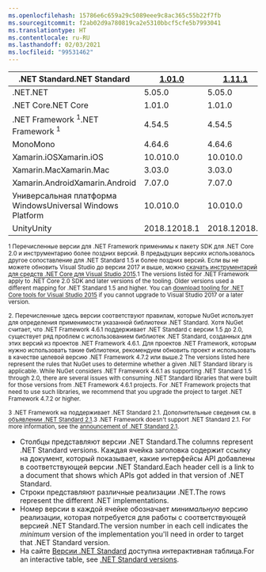 ```yaml
---
ms.openlocfilehash: 15786e6c659a29c5089eee9c8ac365c55b22f7fb
ms.sourcegitcommit: f2ab02d9a780819ca2e5310bbcf5cfe5b7993041
ms.translationtype: HT
ms.contentlocale: ru-RU
ms.lasthandoff: 02/03/2021
ms.locfileid: "99531462"
---
```

| <span data-ttu-id="04810-101">.NET Standard</span><span class="sxs-lookup"><span data-stu-id="04810-101">.NET Standard</span></span>              | <span data-ttu-id="04810-102">[1.0]</span><span class="sxs-lookup"><span data-stu-id="04810-102">[1.0]</span></span>  | <span data-ttu-id="04810-103">[1.1]</span><span class="sxs-lookup"><span data-stu-id="04810-103">[1.1]</span></span>  | <span data-ttu-id="04810-104">[1.2]</span><span class="sxs-lookup"><span data-stu-id="04810-104">[1.2]</span></span> | <span data-ttu-id="04810-105">[1.3]</span><span class="sxs-lookup"><span data-stu-id="04810-105">[1.3]</span></span> | <span data-ttu-id="04810-106">[1.4]</span><span class="sxs-lookup"><span data-stu-id="04810-106">[1.4]</span></span> | <span data-ttu-id="04810-107">[1.5]</span><span class="sxs-lookup"><span data-stu-id="04810-107">[1.5]</span></span>              | <span data-ttu-id="04810-108">[1.6]</span><span class="sxs-lookup"><span data-stu-id="04810-108">[1.6]</span></span>              | <span data-ttu-id="04810-109">[2.0]</span><span class="sxs-lookup"><span data-stu-id="04810-109">[2.0]</span></span>               | <span data-ttu-id="04810-110">[2.1]</span><span class="sxs-lookup"><span data-stu-id="04810-110">[2.1]</span></span> |
|----------------------------|--------|--------|-------|-------|-------|--------------------|--------------------|---------------------|---------------------
| <span data-ttu-id="04810-111">.NET</span><span class="sxs-lookup"><span data-stu-id="04810-111">.NET</span></span>                       | <span data-ttu-id="04810-112">5.0</span><span class="sxs-lookup"><span data-stu-id="04810-112">5.0</span></span>    | <span data-ttu-id="04810-113">5.0</span><span class="sxs-lookup"><span data-stu-id="04810-113">5.0</span></span>    | <span data-ttu-id="04810-114">5.0</span><span class="sxs-lookup"><span data-stu-id="04810-114">5.0</span></span>   | <span data-ttu-id="04810-115">5.0</span><span class="sxs-lookup"><span data-stu-id="04810-115">5.0</span></span>   | <span data-ttu-id="04810-116">5.0</span><span class="sxs-lookup"><span data-stu-id="04810-116">5.0</span></span>   | <span data-ttu-id="04810-117">5.0</span><span class="sxs-lookup"><span data-stu-id="04810-117">5.0</span></span>                | <span data-ttu-id="04810-118">5.0</span><span class="sxs-lookup"><span data-stu-id="04810-118">5.0</span></span>                | <span data-ttu-id="04810-119">5.0</span><span class="sxs-lookup"><span data-stu-id="04810-119">5.0</span></span>                 | <span data-ttu-id="04810-120">5.0</span><span class="sxs-lookup"><span data-stu-id="04810-120">5.0</span></span> |
| <span data-ttu-id="04810-121">.NET Core</span><span class="sxs-lookup"><span data-stu-id="04810-121">.NET Core</span></span>                  | <span data-ttu-id="04810-122">1.0</span><span class="sxs-lookup"><span data-stu-id="04810-122">1.0</span></span>    | <span data-ttu-id="04810-123">1.0</span><span class="sxs-lookup"><span data-stu-id="04810-123">1.0</span></span>    | <span data-ttu-id="04810-124">1.0</span><span class="sxs-lookup"><span data-stu-id="04810-124">1.0</span></span>   | <span data-ttu-id="04810-125">1.0</span><span class="sxs-lookup"><span data-stu-id="04810-125">1.0</span></span>   | <span data-ttu-id="04810-126">1.0</span><span class="sxs-lookup"><span data-stu-id="04810-126">1.0</span></span>   | <span data-ttu-id="04810-127">1.0</span><span class="sxs-lookup"><span data-stu-id="04810-127">1.0</span></span>                | <span data-ttu-id="04810-128">1.0</span><span class="sxs-lookup"><span data-stu-id="04810-128">1.0</span></span>                | <span data-ttu-id="04810-129">2.0</span><span class="sxs-lookup"><span data-stu-id="04810-129">2.0</span></span>                 | <span data-ttu-id="04810-130">3.0</span><span class="sxs-lookup"><span data-stu-id="04810-130">3.0</span></span> |
| <span data-ttu-id="04810-131">.NET Framework <sup>1</sup></span><span class="sxs-lookup"><span data-stu-id="04810-131">.NET Framework <sup>1</sup></span></span>| <span data-ttu-id="04810-132">4.5</span><span class="sxs-lookup"><span data-stu-id="04810-132">4.5</span></span>    | <span data-ttu-id="04810-133">4.5</span><span class="sxs-lookup"><span data-stu-id="04810-133">4.5</span></span>    | <span data-ttu-id="04810-134">4.5.1</span><span class="sxs-lookup"><span data-stu-id="04810-134">4.5.1</span></span> | <span data-ttu-id="04810-135">4.6</span><span class="sxs-lookup"><span data-stu-id="04810-135">4.6</span></span>   | <span data-ttu-id="04810-136">4.6.1</span><span class="sxs-lookup"><span data-stu-id="04810-136">4.6.1</span></span> | <span data-ttu-id="04810-137">4.6.1<sup>2</sup></span><span class="sxs-lookup"><span data-stu-id="04810-137">4.6.1 <sup>2</sup></span></span> | <span data-ttu-id="04810-138">4.6.1<sup>2</sup></span><span class="sxs-lookup"><span data-stu-id="04810-138">4.6.1 <sup>2</sup></span></span> | <span data-ttu-id="04810-139">4.6.1<sup>2</sup></span><span class="sxs-lookup"><span data-stu-id="04810-139">4.6.1 <sup>2</sup></span></span>  | <span data-ttu-id="04810-140">N/A<sup>3</sup></span><span class="sxs-lookup"><span data-stu-id="04810-140">N/A<sup>3</sup></span></span> |
| <span data-ttu-id="04810-141">Mono</span><span class="sxs-lookup"><span data-stu-id="04810-141">Mono</span></span>                       | <span data-ttu-id="04810-142">4.6</span><span class="sxs-lookup"><span data-stu-id="04810-142">4.6</span></span>    | <span data-ttu-id="04810-143">4.6</span><span class="sxs-lookup"><span data-stu-id="04810-143">4.6</span></span>    | <span data-ttu-id="04810-144">4.6</span><span class="sxs-lookup"><span data-stu-id="04810-144">4.6</span></span>   | <span data-ttu-id="04810-145">4.6</span><span class="sxs-lookup"><span data-stu-id="04810-145">4.6</span></span>   | <span data-ttu-id="04810-146">4.6</span><span class="sxs-lookup"><span data-stu-id="04810-146">4.6</span></span>   | <span data-ttu-id="04810-147">4.6</span><span class="sxs-lookup"><span data-stu-id="04810-147">4.6</span></span>                | <span data-ttu-id="04810-148">4.6</span><span class="sxs-lookup"><span data-stu-id="04810-148">4.6</span></span>                | <span data-ttu-id="04810-149">5,4</span><span class="sxs-lookup"><span data-stu-id="04810-149">5.4</span></span>                 | <span data-ttu-id="04810-150">6.4</span><span class="sxs-lookup"><span data-stu-id="04810-150">6.4</span></span> |
| <span data-ttu-id="04810-151">Xamarin.iOS</span><span class="sxs-lookup"><span data-stu-id="04810-151">Xamarin.iOS</span></span>                | <span data-ttu-id="04810-152">10.0</span><span class="sxs-lookup"><span data-stu-id="04810-152">10.0</span></span>   | <span data-ttu-id="04810-153">10.0</span><span class="sxs-lookup"><span data-stu-id="04810-153">10.0</span></span>   | <span data-ttu-id="04810-154">10.0</span><span class="sxs-lookup"><span data-stu-id="04810-154">10.0</span></span>  | <span data-ttu-id="04810-155">10.0</span><span class="sxs-lookup"><span data-stu-id="04810-155">10.0</span></span>  | <span data-ttu-id="04810-156">10.0</span><span class="sxs-lookup"><span data-stu-id="04810-156">10.0</span></span>  | <span data-ttu-id="04810-157">10.0</span><span class="sxs-lookup"><span data-stu-id="04810-157">10.0</span></span>               | <span data-ttu-id="04810-158">10.0</span><span class="sxs-lookup"><span data-stu-id="04810-158">10.0</span></span>               | <span data-ttu-id="04810-159">10.14</span><span class="sxs-lookup"><span data-stu-id="04810-159">10.14</span></span>               | <span data-ttu-id="04810-160">12.16</span><span class="sxs-lookup"><span data-stu-id="04810-160">12.16</span></span> |
| <span data-ttu-id="04810-161">Xamarin.Mac</span><span class="sxs-lookup"><span data-stu-id="04810-161">Xamarin.Mac</span></span>                | <span data-ttu-id="04810-162">3.0</span><span class="sxs-lookup"><span data-stu-id="04810-162">3.0</span></span>    | <span data-ttu-id="04810-163">3.0</span><span class="sxs-lookup"><span data-stu-id="04810-163">3.0</span></span>    | <span data-ttu-id="04810-164">3.0</span><span class="sxs-lookup"><span data-stu-id="04810-164">3.0</span></span>   | <span data-ttu-id="04810-165">3.0</span><span class="sxs-lookup"><span data-stu-id="04810-165">3.0</span></span>   | <span data-ttu-id="04810-166">3.0</span><span class="sxs-lookup"><span data-stu-id="04810-166">3.0</span></span>   | <span data-ttu-id="04810-167">3.0</span><span class="sxs-lookup"><span data-stu-id="04810-167">3.0</span></span>                | <span data-ttu-id="04810-168">3.0</span><span class="sxs-lookup"><span data-stu-id="04810-168">3.0</span></span>                | <span data-ttu-id="04810-169">3.8</span><span class="sxs-lookup"><span data-stu-id="04810-169">3.8</span></span>                 | <span data-ttu-id="04810-170">5.16</span><span class="sxs-lookup"><span data-stu-id="04810-170">5.16</span></span> |
| <span data-ttu-id="04810-171">Xamarin.Android</span><span class="sxs-lookup"><span data-stu-id="04810-171">Xamarin.Android</span></span>            | <span data-ttu-id="04810-172">7.0</span><span class="sxs-lookup"><span data-stu-id="04810-172">7.0</span></span>    | <span data-ttu-id="04810-173">7.0</span><span class="sxs-lookup"><span data-stu-id="04810-173">7.0</span></span>    | <span data-ttu-id="04810-174">7.0</span><span class="sxs-lookup"><span data-stu-id="04810-174">7.0</span></span>   | <span data-ttu-id="04810-175">7.0</span><span class="sxs-lookup"><span data-stu-id="04810-175">7.0</span></span>   | <span data-ttu-id="04810-176">7.0</span><span class="sxs-lookup"><span data-stu-id="04810-176">7.0</span></span>   | <span data-ttu-id="04810-177">7.0</span><span class="sxs-lookup"><span data-stu-id="04810-177">7.0</span></span>                | <span data-ttu-id="04810-178">7.0</span><span class="sxs-lookup"><span data-stu-id="04810-178">7.0</span></span>                | <span data-ttu-id="04810-179">8.0</span><span class="sxs-lookup"><span data-stu-id="04810-179">8.0</span></span>                 | <span data-ttu-id="04810-180">10.0</span><span class="sxs-lookup"><span data-stu-id="04810-180">10.0</span></span> |
| <span data-ttu-id="04810-181">Универсальная платформа Windows</span><span class="sxs-lookup"><span data-stu-id="04810-181">Universal Windows Platform</span></span> | <span data-ttu-id="04810-182">10.0</span><span class="sxs-lookup"><span data-stu-id="04810-182">10.0</span></span>   | <span data-ttu-id="04810-183">10.0</span><span class="sxs-lookup"><span data-stu-id="04810-183">10.0</span></span>   | <span data-ttu-id="04810-184">10.0</span><span class="sxs-lookup"><span data-stu-id="04810-184">10.0</span></span>  | <span data-ttu-id="04810-185">10.0</span><span class="sxs-lookup"><span data-stu-id="04810-185">10.0</span></span>  | <span data-ttu-id="04810-186">10.0</span><span class="sxs-lookup"><span data-stu-id="04810-186">10.0</span></span>  | <span data-ttu-id="04810-187">10.0.16299</span><span class="sxs-lookup"><span data-stu-id="04810-187">10.0.16299</span></span>         | <span data-ttu-id="04810-188">10.0.16299</span><span class="sxs-lookup"><span data-stu-id="04810-188">10.0.16299</span></span>         | <span data-ttu-id="04810-189">10.0.16299</span><span class="sxs-lookup"><span data-stu-id="04810-189">10.0.16299</span></span>          | <span data-ttu-id="04810-190">TBD</span><span class="sxs-lookup"><span data-stu-id="04810-190">TBD</span></span> |
| <span data-ttu-id="04810-191">Unity</span><span class="sxs-lookup"><span data-stu-id="04810-191">Unity</span></span>                      | <span data-ttu-id="04810-192">2018.1</span><span class="sxs-lookup"><span data-stu-id="04810-192">2018.1</span></span> | <span data-ttu-id="04810-193">2018.1</span><span class="sxs-lookup"><span data-stu-id="04810-193">2018.1</span></span> | <span data-ttu-id="04810-194">2018.1</span><span class="sxs-lookup"><span data-stu-id="04810-194">2018.1</span></span>| <span data-ttu-id="04810-195">2018.1</span><span class="sxs-lookup"><span data-stu-id="04810-195">2018.1</span></span>| <span data-ttu-id="04810-196">2018.1</span><span class="sxs-lookup"><span data-stu-id="04810-196">2018.1</span></span>| <span data-ttu-id="04810-197">2018.1</span><span class="sxs-lookup"><span data-stu-id="04810-197">2018.1</span></span>             |  <span data-ttu-id="04810-198">2018.1</span><span class="sxs-lookup"><span data-stu-id="04810-198">2018.1</span></span>            | <span data-ttu-id="04810-199">2018.1</span><span class="sxs-lookup"><span data-stu-id="04810-199">2018.1</span></span>              | <span data-ttu-id="04810-200">TBD</span><span class="sxs-lookup"><span data-stu-id="04810-200">TBD</span></span> |

<span data-ttu-id="04810-201"><sup>1 Перечисленные версии для .NET Framework применимы к пакету SDK для .NET Core 2.0 и инструментарию более поздних версий. В предыдущих версиях использовалось другое сопоставление для .NET Standard 1.5 и более поздних версий. Если вы не можете обновить Visual Studio до версии 2017 и выше, можно [скачать инструментарий для средств .NET Core для Visual Studio 2015](https://github.com/dotnet/core/blob/master/release-notes/download-archive.md).</sup></span><span class="sxs-lookup"><span data-stu-id="04810-201"><sup>1 The versions listed for .NET Framework apply to .NET Core 2.0 SDK and later versions of the tooling. Older versions used a different mapping for .NET Standard 1.5 and higher. You can [download tooling for .NET Core tools for Visual Studio 2015](https://github.com/dotnet/core/blob/master/release-notes/download-archive.md) if you cannot upgrade to Visual Studio 2017 or a later version.</sup></span></span>

<span data-ttu-id="04810-202"><sup>2. Перечисленные здесь версии соответствуют правилам, которые NuGet использует для определения применимости указанной библиотеки .NET Standard. Хотя NuGet считает, что .NET Framework 4.6.1 поддерживает .NET Standard с версии 1.5 до 2.0, существует ряд проблем с использованием библиотек .NET Standard, созданных для этих версий из проектов .NET Framework 4.6.1. Для проектов .NET Framework, которым нужно использовать такие библиотеки, рекомендуем обновить проект и использовать в качестве целевой версию .NET Framework 4.7.2 или выше.</sup></span><span class="sxs-lookup"><span data-stu-id="04810-202"><sup>2 The versions listed here represent the rules that NuGet uses to determine whether a given .NET Standard library is applicable. While NuGet considers .NET Framework 4.6.1 as supporting .NET Standard 1.5 through 2.0, there are several issues with consuming .NET Standard libraries that were built for those versions from .NET Framework 4.6.1 projects. For .NET Framework projects that need to use such libraries, we recommend that you upgrade the project to target .NET Framework 4.7.2 or higher.</sup></span></span>

<span data-ttu-id="04810-203"><sup>3 .NET Framework на поддерживает .NET Standard 2.1. Дополнительные сведения см. в [объявлении .NET Standard 2.1](https://devblogs.microsoft.com/dotnet/announcing-net-standard-2-1/).</sup></span><span class="sxs-lookup"><span data-stu-id="04810-203"><sup>3 .NET Framework doesn't support .NET Standard 2.1. For more information, see the [announcement of .NET Standard 2.1](https://devblogs.microsoft.com/dotnet/announcing-net-standard-2-1/).</sup></span></span>

- <span data-ttu-id="04810-204">Столбцы представляют версии .NET Standard.</span><span class="sxs-lookup"><span data-stu-id="04810-204">The columns represent .NET Standard versions.</span></span> <span data-ttu-id="04810-205">Каждая ячейка заголовка содержит ссылку на документ, который показывает, какие интерфейсы API добавлены в соответствующей версии .NET Standard.</span><span class="sxs-lookup"><span data-stu-id="04810-205">Each header cell is a link to a document that shows which APIs got added in that version of .NET Standard.</span></span>
- <span data-ttu-id="04810-206">Строки представляют различные реализации .NET.</span><span class="sxs-lookup"><span data-stu-id="04810-206">The rows represent the different .NET implementations.</span></span>
- <span data-ttu-id="04810-207">Номер версии в каждой ячейке обозначает *минимальную* версию реализации, которая потребуется для работы с соответствующей версией .NET Standard.</span><span class="sxs-lookup"><span data-stu-id="04810-207">The version number in each cell indicates the *minimum* version of the implementation you'll need in order to target that .NET Standard version.</span></span>
- <span data-ttu-id="04810-208">На сайте [Версии .NET Standard](https://dotnet.microsoft.com/platform/dotnet-standard#versions) доступна интерактивная таблица.</span><span class="sxs-lookup"><span data-stu-id="04810-208">For an interactive table, see [.NET Standard versions](https://dotnet.microsoft.com/platform/dotnet-standard#versions).</span></span>

[1.0]: https://github.com/dotnet/standard/blob/master/docs/versions/netstandard1.0.md
[1.1]: https://github.com/dotnet/standard/blob/master/docs/versions/netstandard1.1.md
[1.2]: https://github.com/dotnet/standard/blob/master/docs/versions/netstandard1.2.md
[1.3]: https://github.com/dotnet/standard/blob/master/docs/versions/netstandard1.3.md
[1.4]: https://github.com/dotnet/standard/blob/master/docs/versions/netstandard1.4.md
[1.5]: https://github.com/dotnet/standard/blob/master/docs/versions/netstandard1.5.md
[1.6]: https://github.com/dotnet/standard/blob/master/docs/versions/netstandard1.6.md
[2.0]: https://github.com/dotnet/standard/blob/master/docs/versions/netstandard2.0.md
[2.1]: https://github.com/dotnet/standard/blob/master/docs/versions/netstandard2.1.md
